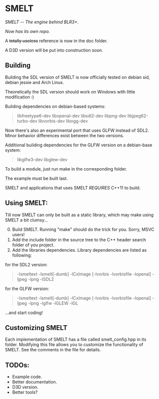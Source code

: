 # SMELT
_SMELT -- The engine behind BLR3+._

_Now has its own repo._

A ~~totally useless~~ reference is now in the doc folder.

A D3D version will be put into construction _soon_.

## Building
Building the SDL version of SMELT is now officially tested
on debian sid, debian jessie and Arch Linux.

Theoretically the SDL version should work on Windows
with little modification :)

Building dependencies on debian-based systems:

>libfreetype6-dev libopenal-dev libsdl2-dev libpng-dev
>libjpeg62-turbo-dev libvorbis-dev libogg-dev

Now there's also an experimental port that uses GLFW instead of SDL2. 
Minor behavior differences exist between the two versions.

Additional building dependencies for the GLFW version on a debian-base system:

>libglfw3-dev libglew-dev

To build a module, just run make in the corresponding folder.

The example must be built last.

SMELT and applications that uses SMELT *REQUIRES* C++11 to build.

## Using SMELT:
Till now SMELT can only be built as a static library, which may make using SMELT
a bit clumsy...

0. Build SMELT. Running "make" should do the trick for you. Sorry, MSVC users!
1. Add the include folder in the source tree to the C++ header search folder of you project.
2. Add the libraries dependencies. Library dependencies are listed as following:

for the SDL2 version:

> -lsmeltext -lsmelt[-dumb] -lCxImage [-lvorbis -lvorbisfile -lopenal] -ljpeg -lpng -lSDL2

for the GLFW version:

> -lsmeltext -lsmelt[-dumb] -lCxImage [-lvorbis -lvorbisfile -lopenal] -ljpeg -lpng -lglfw -lGLEW -lGL

...and start coding!

## Customizing SMELT
Each implementation of SMELT has a file called smelt_config.hpp in its folder.
Modifying this file allows you to customize the functionality of SMELT. See the
comments in the file for details.

## TODOs:
* Example code.
* Better documentation.
* D3D version.
* Better tools?
